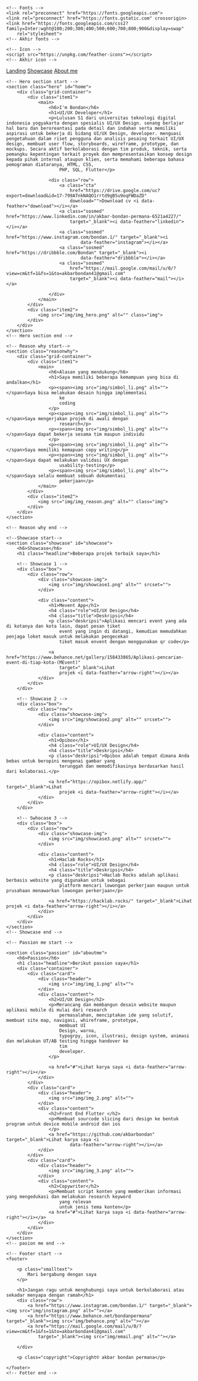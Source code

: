 <!DOCTYPE html>
<html lang="en">

<head>
    <meta charset="UTF-8">
    <meta http-equiv="X-UA-Compatible" content="IE=edge">
    <meta name="viewport" content="width=device-width, initial-scale=1.0">
    <title>My Portofolio | Akbar Bondan Permana</title>
    <link rel="icon" href="img/icon.png">
    <link rel="stylesheet" href="style.css">


    <!-- Fonts -->
    <link rel="preconnect" href="https://fonts.googleapis.com">
    <link rel="preconnect" href="https://fonts.gstatic.com" crossorigin>
    <link href="https://fonts.googleapis.com/css2?family=Inter:wght@100;200;300;400;500;600;700;800;900&display=swap"
        rel="stylesheet">
    <!-- Akhir fonts -->

    <!-- Icon -->
    <script src="https://unpkg.com/feather-icons"></script>
    <!-- Akhir icon -->
</head>

<body>
    <!-- Navbar start -->
    <nav class="navbar">
        <a href="#" class="navbar-logo"><img src="img/icon.png" alt=""></a>
        <div class="navbar-nav">
            <a href="#home">Landing</a>
            <a href="#showcase">Showcase</a>
            <!-- <a href="s">Study case</a> -->
            <a href="#aboutme">About me</a>
            <!-- <a href="#">Contact me</a> -->
            <i id="hamburger-menu" data-feather="menu"></i>
        </div>
    </nav>
    <!-- Navbar end -->


    <!-- Hero section start -->
    <section class="hero" id="home">
        <div class="grid-container">
            <div class="item1">
                <main>
                    <h6>I'm Bondan</h6>
                    <h1>UI/UX Developer</h1>
                    <p>Lulusan S1 dari universitas teknologi digital indonesia yogyakarta dengan spesialis UI/UX Design. senang berlajar hal baru dan beroreantasi pada detail dan indahan serta memiliki aspirasi untuk bekerja di bidang UI/UX Design, developer. menguasi pengetahuan dalam riset pengguna dan analisis pesaing terkait UI/UX design, membuat user flow, storyboards, wireframe, prototype, dan mockups. Secara aktif berkolaborasi dengan tim produk, teknik, serta pemangku kepentingan terkait proyek dan mempresentasikan konsep design kepada pihak internal ataupun klien, serta memahami beberapa bahasa pemograman diataranya, HTML, CSS,
                        PHP, SQL, Flutter</p>

                    <div class="row">
                        <a class="cta"
                            href="https://drive.google.com/uc?export=download&id=17-799ATnkNAQO1rrtd9gB5u9oqFWDaZD"
                            download="">Download cv <i data-feather="download"></i></a>
                        <a class="sosmed" href="https://www.linkedin.com/in/akbar-bondan-permana-6521a4227/"
                            target="_blank"><i data-feather="linkedin"></i></a>
                        <a class="sosmed" href="https://www.instagram.com/bondan.1/" target="_blank"><i
                                data-feather="instagram"></i></a>
                        <a class="sosmed" href="https://dribbble.com/Bondan" target="_blank"><i
                                data-feather="dribbble"></i></a>
                        <a class="sosmed"
                            href="https://mail.google.com/mail/u/0/?view=cm&tf=1&fs=1&to=akbarbondan41@gmail.com"
                            target="_blank"><i data-feather="mail"></i></a>

                    </div>
                </main>
            </div>
            <div class="item2">
                <img src="img/img_hero.png" alt="" class="img">
            </div>
        </div>
    </section>
    <!-- Hero section end -->

    <!-- Reason why start-->
    <section class="reasonwhy">
        <div class="grid-container">
            <div class="item1">
                <main>
                    <h6>Alasan yang mendukung</h6>
                    <h1>Saya memiliki beberapa kemampuan yang bisa di andalkan</h1>
                    <p><span><img src="img/simbol_li.png" alt=""></span>Saya bisa melakukan desain hingga implementasi
                        ke
                        coding
                    </p>
                    <p><span><img src="img/simbol_li.png" alt=""></span>Saya mengerjakan projek di awali dengan
                        research</p>
                    <p><span><img src="img/simbol_li.png" alt=""></span>Saya dapat bekerja sesama tim maupun individu
                    </p>
                    <p><span><img src="img/simbol_li.png" alt=""></span>Saya memiliki kemapuan copy writing</p>
                    <p><span><img src="img/simbol_li.png" alt=""></span>Saya dapat melakukan validasi UX dengan
                        usability-testing</p>
                    <p><span><img src="img/simbol_li.png" alt=""></span>Saya selalu membuat sebuah dokumentasi
                        pekerjaan</p>
                </main>
            </div>
            <div class="item2">
                <img src="img/img_reason.png" alt="" class="img">
            </div>
        </div>
    </section>

    <!-- Reason why end -->

    <!--Showcase start-->
    <section class="showcase" id="showcase">
        <h6>Showcase</h6>
        <h1 class="headline">Beberapa projek terbaik saya</h1>

        <!-- Showcase 1 -->
        <div class="box">
            <div class="row">
                <div class="showcase-img">
                    <img src="img/showcase1.png" alt="" srcset="">
                </div>

                <div class="content">
                    <h1>Mevent App</h1>
                    <h4 class="role">UI/UX Design</h4>
                    <h4 class="title">Deskripsi</h4>
                    <p class="deskripsi">Aplikasi mencari event yang ada di kotanya dan kota lain, dapat pesan tiket
                        event yang ingin di datangi, kemudian memudahkan penjaga loket masuk untuk melakukan pengecekan
                        tiket masuk envent dengan menggunakan qr code</p>

                    <a href="https://www.behance.net/gallery/158433865/Aplikasi-pencarian-event-di-tiap-kota-(MEvent)"
                        target="_blank">Lihat
                        projek <i data-feather="arrow-right"></i></a>
                </div>
            </div>
        </div>

        <!-- Showcase 2 -->
        <div class="box">
            <div class="row">
                <div class="showcase-img">
                    <img src="img/showcase2.png" alt="" srcset="">
                </div>

                <div class="content">
                    <h1>Opibox</h1>
                    <h4 class="role">UI/UX Design</h4>
                    <h4 class="title">Deskripsi</h4>
                    <p class="deskripsi">Opibox adalah tempat dimana Anda bebas untuk beropini mengenai gambar yang
                        terunggah dan memodifikasinya berdasarkan hasil dari kolaborasi.</p>

                    <a href="https://opibox.netlify.app/" target="_blank">Lihat
                        projek <i data-feather="arrow-right"></i></a>
                </div>
            </div>
        </div>

        <!-- Swhocase 3 -->
        <div class="box">
            <div class="row">
                <div class="showcase-img">
                    <img src="img/showcase3.png" alt="" srcset="">
                </div>

                <div class="content">
                    <h1>Haclab Rocks</h1>
                    <h4 class="role">UI/UX Design</h4>
                    <h4 class="title">Deskripsi</h4>
                    <p class="deskripsi">Haclab Rocks adalah aplikasi berbasis website yang digunakan untuk sebagai
                        platform mencari lowongan perkerjaan maupun untuk prusahaan menawarkan lowongan perkerjaan</p>

                    <a href="https://hacklab.rocks/" target="_blank">Lihat projek <i data-feather="arrow-right"></i></a>
                </div>
            </div>
        </div>
    </section>
    <!-- Showcase end -->

    <!-- Passion me start -->

    <section class="passion" id="aboutme">
        <h6>Passion</h6>
        <h1 class="headline">Berikut passion saya</h1>
        <div class="container">
            <div class="card">
                <div class="header">
                    <img src="img/img_1.png" alt="">
                </div>
                <div class="content">
                    <h2>UI/UX Design</h2>
                    <p>Merancang dan membangun desain website maupun aplikasi mobile di mulai dari research
                        permasalahan, menciptakan ide yang solutif, membuat site map, navigasi, whireframe, prototype,
                        membuat UI
                        Design, warna,
                        typogrpy, icon, ilustrasi, design system, animasi dan melakukan UT/AB testing hingga handover ke
                        tim
                        developer.
                    </p>

                    <a href="#">Lihat karya saya <i data-feather="arrow-right"></i></a>
                </div>
            </div>
            <div class="card">
                <div class="header">
                    <img src="img/img_2.png" alt="">
                </div>
                <div class="content">
                    <h2>Front End Flutter </h2>
                    <p>Membuat sourcode slicing dari design ke bentuk program untuk device mobile android dan ios
                    </p>
                    <a href="https://github.com/akbarbondan" target="_blank">Lihat karya saya <i
                            data-feather="arrow-right"></i></a>
                </div>
            </div>
            <div class="card">
                <div class="header">
                    <img src="img/img_3.png" alt="">
                </div>
                <div class="content">
                    <h2>Copywriter</h2>
                    <p>Membuat script konten yang memberikan informasi yang mengedukasi dan melakukan research keyword
                        yang relevan
                        untuk jenis tema konten</p>
                    <a href="#">Lihat karya saya <i data-feather="arrow-right"></i></a>
                </div>
            </div>
        </div>
    </section>
    <!-- pasion me end -->

    <!-- Footer start -->
    <footer>

        <p class="smalltext">
            Mari bergabung dengan saya
        </p>

        <h1>Jangan ragu untuk menghubungi saya untuk berkolaborasi atau sekadar menyapa dengan ramah</h1>
        <div class="row">
            <a href="https://www.instagram.com/bondan.1/" target="_blank"><img src="img/instagram.png" alt=""></a>
            <a href="https://www.behance.net/bondanpermana" target="_blank"><img src="img/behance.png" alt=""></a>
            <a href="https://mail.google.com/mail/u/0/?view=cm&tf=1&fs=1&to=akbarbondan41@gmail.com"
                target="_blank"><img src="img/email.png" alt=""></a>

        </div>

        <p class="copyright">Copyright© akbar bondan permana</p>

    </footer>
    <!-- Fotter end -->

</body>
<!-- Feater icons -->
<script>
    feather.replace();
</script>


<!-- My Javascript -->
<script src="js/script.js"></script>

</html>
